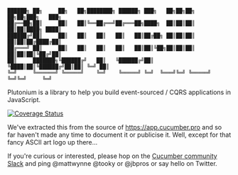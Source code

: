 ```
██████╗ ██╗     ██╗   ██╗████████╗ ██████╗ ███╗   ██╗██╗██╗   ██╗██╗███╗   ███╗
██╔══██╗██║     ██║   ██║╚══██╔══╝██╔═══██╗████╗  ██║██║██║   ██║██║████╗ ████║
██████╔╝██║     ██║   ██║   ██║   ██║   ██║██╔██╗ ██║██║██║   ██║██║██╔████╔██║
██╔═══╝ ██║     ██║   ██║   ██║   ██║   ██║██║╚██╗██║██║██║   ██║██║██║╚██╔╝██║
██║     ███████╗╚██████╔╝   ██║   ╚██████╔╝██║ ╚████║██║╚██████╔╝██║██║ ╚═╝ ██║
╚═╝     ╚══════╝ ╚═════╝    ╚═╝    ╚═════╝ ╚═╝  ╚═══╝╚═╝ ╚═════╝ ╚═╝╚═╝     ╚═╝
```
Plutonium is a library to help you build event-sourced / CQRS applications in JavaScript.

[![Coverage Status](https://coveralls.io/repos/github/cucumber-ltd/plutonium/badge.svg?branch=master)](https://coveralls.io/github/cucumber-ltd/plutonium?branch=master)

We've extracted this from the source of https://app.cucumber.pro and so far haven't made any time to document it or publicise it. Well, except for that fancy ASCII art logo up there...

If you're curious or interested, please hop on the [Cucumber community Slack](https://cucumber.io/support#slack) and ping @mattwynne @tooky or @jbpros or say hello on Twitter.

